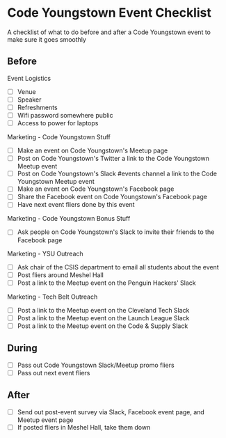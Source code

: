 # Code Youngstown Event Checklist

A checklist of what to do before and after a Code Youngstown event to make sure it goes smoothly

## Before

Event Logistics
- [ ] Venue
- [ ] Speaker
- [ ] Refreshments
- [ ] Wifi password somewhere public
- [ ] Access to power for laptops

Marketing - Code Youngstown Stuff

- [ ] Make an event on Code Youngstown's Meetup page
- [ ] Post on Code Youngstown's Twitter a link to the Code Youngstown Meetup event
- [ ] Post on Code Youngstown's Slack #events channel a link to the Code Youngstown Meetup event
- [ ] Make an event on Code Youngstown's Facebook page
- [ ] Share the Facebook event on Code Youngstown's Facebook page
- [ ] Have next event fliers done by this event

Marketing - Code Youngstown Bonus Stuff

- [ ] Ask people on Code Youngstown's Slack to invite their friends to the Facebook page

Marketing - YSU Outreach

- [ ] Ask chair of the CSIS department to email all students about the event
- [ ] Post fliers around Meshel Hall
- [ ] Post a link to the Meetup event on the Penguin Hackers' Slack

Marketing - Tech Belt Outreach

- [ ] Post a link to the Meetup event on the Cleveland Tech Slack
- [ ] Post a link to the Meetup event on the Launch League Slack
- [ ] Post a link to the Meetup event on the Code & Supply Slack

## During

- [ ] Pass out Code Youngstown Slack/Meetup promo fliers
- [ ] Pass out next event fliers

## After

- [ ] Send out post-event survey via Slack, Facebook event page, and Meetup event page
- [ ] If posted fliers in Meshel Hall, take them down
